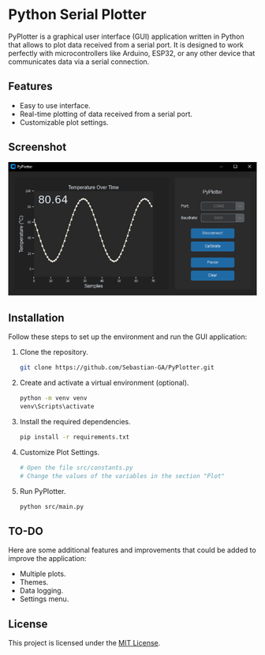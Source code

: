 # Python Serial Plotter

PyPlotter is a graphical user interface (GUI) application written in Python that allows to plot data received from a serial port. It is designed to work perfectly with microcontrollers like Arduino, ESP32, or any other device that communicates data via a serial connection.

## Features
- Easy to use interface.
- Real-time plotting of data received from a serial port.
- Customizable plot settings.

## Screenshot
![Screenshot](screenshot.png)

## Installation
Follow these steps to set up the environment and run the GUI application:

1. Clone the repository.
    ```bash
    git clone https://github.com/Sebastian-GA/PyPlotter.git
    ```
2. Create and activate a virtual environment (optional).
    ```bash
    python -m venv venv
    venv\Scripts\activate
    ```
3. Install the required dependencies.
    ```bash
    pip install -r requirements.txt
    ```
4. Customize Plot Settings.
    ```bash
    # Open the file src/constants.py
    # Change the values of the variables in the section "Plot"
    ```
5. Run PyPlotter.
    ```bash
    python src/main.py
    ```

## TO-DO
Here are some additional features and improvements that could be added to improve the application:
- Multiple plots.
- Themes.
- Data logging.
- Settings menu.

## License
This project is licensed under the [MIT License](LICENSE).
